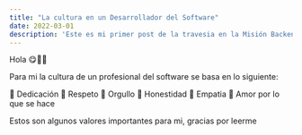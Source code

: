 ```yaml
---
title: "La cultura en un Desarrollador del Software"
date: 2022-03-01
description: 'Este es mi primer post de la travesia en la Misión Backend con Node JS de LaunchX'
---
```


Hola 😋✌🏼

Para mi la cultura de un profesional del software se basa en lo siguiente:

🔅 Dedicación
🔅 Respeto
🔅 Orgullo
🔅 Honestidad
🔅 Empatia
🔅 Amor por lo que se hace

Estos son algunos valores importantes para mi, gracias por leerme
